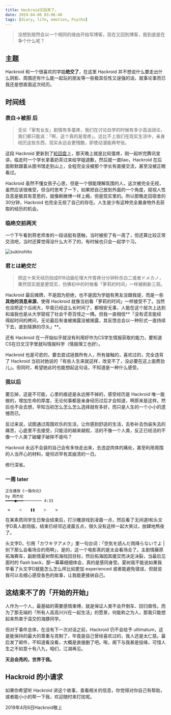 ```yaml
---
title: Hackroid又回来了。
date: 2019-04-06 03:06:40
tags: [diary, life, emotion, Psycho]
---
```


> 没想到居然会以一个相同的缘由开始写博客，现在又回到博客，我到底是在争个什么呢？

## 主题

Hackroid 和一个很喜欢的学姐**绝交了**，在这里 Hackroid 并不想说什么要走出什么阴影、周围还有什么能一起玩的朋友等一些极其任性又逞强的话，就事论事而已我还是想直面这次经历。

## 时间线

### 表白->被拒 后

> 无论「家有女友」剧情有多蛋疼，我们在讨论白学的时候有多少高谈阔论，我们都只能说：「啊，这个真的是胃疼」。远比不上我们在现实生活中，亲身经历这些东西，现实永远会更残酷，即使动漫能再夸张。

这段 Hackroid 更新到了[轮回盘](https://t.me/Hackroid_Board)上，那天晚上就是比较蛋疼，刚一起听完腾讯宣讲，临走时一个学长拿着奶茶过来给学姐道歉，然后就一直liao，Hackroid 在后面默默跟着从图书馆走到山上，全程完全没被那个学长有直接交流，甚至没被正眼看过。

Hackroid 虽然不懂女孩子心思，但是一个很能理解氛围的人，这次被完全无视，虽然应该很难受，但当时思考了一下，如果把自己放到外面的一个角度，窥视人性丑恶是极其有意思的，就像刷微博一样上瘾，但是现实里的。所以那晚走回宿舍的30分钟，Hackroid 也完全无视了自己的存在。人生是少有这种完全置身物外去获取的经历的机会。

### 临绝交前两天

一个下午看到蒋老师发的一段话挺有感触，当时被拒了有一周了，但还算比较正常交流吧，当时还算觉得没什么大不了的，有时候也只会一起学个习。

![sukinohito](https://i.loli.net/2019/04/06/5ca7aa80e969d.jpg)

### 君とは絶交だ

>  把这十来天经历拍成R18动画伦理大作胃疼分分钟秒杀白二或者ドメカノ，果然现实就是更现实，仿佛初中的时候看「萝莉的时间」一样被刷新三观。

Hackroid 最后摊牌，不是因为拒绝，也不是因为学姐有男友没跟我提，而是一些**其他的消息来源**，使得 Hackroid 就像当初看「萝莉的时间」一样接受不了。当然也没把这个瓜闹大，毕竟已经这么长时间了，都相安无事，人能在这个层次上达到和谐我也是从大学窥视了社会千奇百怪之一隅。但我一直相信**「没有谎言能经得起时间的拷问，无论最后有谁被揭露没被揭露，其反馈总会以一种形式一直持续下去，直到赎罪的尽头」**。

还有 Hackroid 在一开始似乎就没有利用好作为CS学生情报获取的能力，要知道CS在日文汉字里就叫情报科学（情报理工也好）。

Hackroid 也是可悲的，要去尝试拯救所有人，所有接触的，喜欢过的，完全违背了 Hackroid 当初对她说的「有些人生来就这样，改变不了，没必要在这上面费劲儿」。但同时，希望她此时也能想起这句话，不知道是一种什么感受。

### 我以后

要忘掉，这是不可能，心里的痕迹是永远擦不掉的，感受经历是 Hackroid 唯一能做的，增加生命的厚度，无论何事都是亲身经历过后才会知道，啊原来是这样。然后也不会去想，早知当初怎么怎么怎么选择就有多好，而只是人生的一个小小的遗憾而已。

反过来说，试图通过周围欢乐的生活，让你感到舒适的生活，去弥补去伪装失去的痛苦，心底里不去接受，只能活的越来越假，活的不像一个人类，反正已经活的不像一个人类了破罐子破摔不是吗？

Hackroid 永远不会装的自己会有多快走出来，去违逆肉体的痛处，甚至利用周围的人当开心的材料，堤坝迟早有其崩溃的一日。

修行深省。

### 一周 later

```
正在播放《一路向北》
by 周杰伦
━━━━●━━━──────── 4:33

 ⇆    ◁    ❚❚    ▷    ↻
```

在某素质同学生日聚会结束后，打沙雕游戏到凌晨一点，然后看了无间道I和头文字D真人剧场版，结束已经邻近凌晨五点，很久没有这样一起大笑过，放肆地熬夜了。

头文字D，引用「カワキヲアメク」里一句台词：「空気を読んだ雨降らないでよ | 别下那么会看场合的雨啊」，是的，这一个电影真的是太会看场合了。主剧情藤原拓海赛车，副剧情夏树帮拓海找回目标，然后拓海因其援交而决定决裂，当最后见面时的 flash back，那一幕幕细细体会，真的是感同身受。夏树我不能说如果我早看了头文字D就能怎么怎么样比如更加 experienced 或者能避免错误，但就说我可以去细心感受各色的故事，让我能更接纳自己。

## 这结束不了的「开始的开始」

人作为一个人，最基础的需要感情束缚，就是保证人类不会开倒车、回归兽性。而为了那无端的「所有人高高兴兴在一起生活」的愿景，何能称之为人，那我只能想起来热衷于滥交的海豚同学。

但对于事件总体，在没有下一次对话之前，Hackroid 仍不会给予 ultimatum，这是能保持的最大的尊重与克制了，毕竟是自己曾经喜欢过的，我人还是太仁慈。最后发了邮件，不知道看没看，大概是直接删了吧。唉，阁下与我甚是投缘，可惜人生之不如意十有八九，咱们，江湖再见。

**天总会亮的，世界于我。**

## Hackroid 的小请求

如果你希望听 Hackroid 讲这个故事，查看相关的信息，你觉得对你自己有帮助，或者能小小的帮一下我，欢迎随时来打扰呢。



2019年4月6日Hackroid敬上